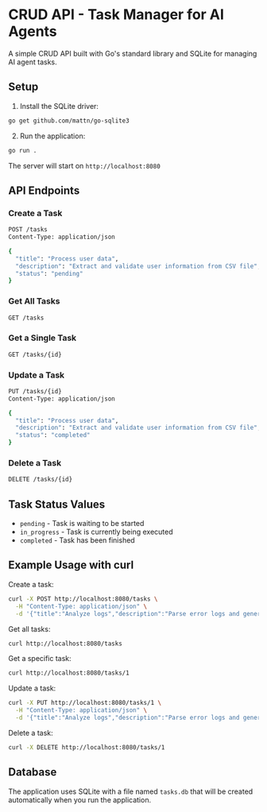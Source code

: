 # CRUD API - Task Manager for AI Agents

A simple CRUD API built with Go's standard library and SQLite for managing AI agent tasks.

## Setup

1. Install the SQLite driver:
```bash
go get github.com/mattn/go-sqlite3
```

2. Run the application:
```bash
go run .
```

The server will start on `http://localhost:8080`

## API Endpoints

### Create a Task
```bash
POST /tasks
Content-Type: application/json

{
  "title": "Process user data",
  "description": "Extract and validate user information from CSV file",
  "status": "pending"
}
```

### Get All Tasks
```bash
GET /tasks
```

### Get a Single Task
```bash
GET /tasks/{id}
```

### Update a Task
```bash
PUT /tasks/{id}
Content-Type: application/json

{
  "title": "Process user data",
  "description": "Extract and validate user information from CSV file",
  "status": "completed"
}
```

### Delete a Task
```bash
DELETE /tasks/{id}
```

## Task Status Values
- `pending` - Task is waiting to be started
- `in_progress` - Task is currently being executed
- `completed` - Task has been finished

## Example Usage with curl

Create a task:
```bash
curl -X POST http://localhost:8080/tasks \
  -H "Content-Type: application/json" \
  -d '{"title":"Analyze logs","description":"Parse error logs and generate report","status":"pending"}'
```

Get all tasks:
```bash
curl http://localhost:8080/tasks
```

Get a specific task:
```bash
curl http://localhost:8080/tasks/1
```

Update a task:
```bash
curl -X PUT http://localhost:8080/tasks/1 \
  -H "Content-Type: application/json" \
  -d '{"title":"Analyze logs","description":"Parse error logs and generate report","status":"completed"}'
```

Delete a task:
```bash
curl -X DELETE http://localhost:8080/tasks/1
```

## Database

The application uses SQLite with a file named `tasks.db` that will be created automatically when you run the application.
